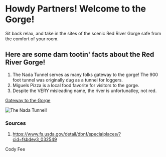 
# Howdy Partners! Welcome to the Gorge!


Sit back relax, and take in the sites of the scenic Red River Gorge safe from the comfort of your room.


## Here are some darn tootin' facts about the Red River Gorge!


1. The Nada Tunnel serves as many folks gateway to the gorge! The 900 foot tunnel was originally dug as a tunnel for loggers.
2. Miguels Pizza is a local food favorite for visitors to the gorge.
3. Despite the VERY misleading name, the river is unfortunatley, not red.


[Gateway to the Gorge](https://www.google.com/maps/place/Nada+Tunnel/@37.8171538,-83.684172,903m/data=!3m1!1e3!4m5!3m4!1s0x884382039d447efd:0x2fa36f0b5796ec56!8m2!3d37.8171538!4d-83.6819833)


![The Nada Tunnel!](http://www.jimpearsonphotography.com/wp-content/uploads/2017/05/WEB-05.22.17-Nana-Tunnel-01-Red-River-Gorge-Ky.jpg)


### Sources
1. https://www.fs.usda.gov/detail/dbnf/specialplaces/?cid=fsbdev3_032549

Cody Fee